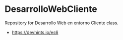 # DesarrolloWebCliente
Repository for Desarrollo Web en entorno Cliente class.

- https://devhints.io/es6
